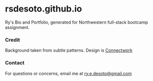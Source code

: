 # rsdesoto.github.io

Ry's Bio and Portfolio, generated for Northwestern full-stack bootcamp assignment.

### Credit 
Background taken from subtle patterns. Design is [Connectwork](https://www.toptal.com/designers/subtlepatterns/connectwork-pattern/)

### Contact
For questions or concerns, email me at ry.e.desoto@gmail.com
